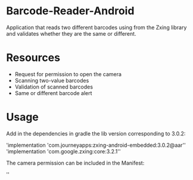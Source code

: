 # Barcode-Reader-Android

Application that reads two different barcodes using from the Zxing library and validates whether they are the same or different.

# Resources

* Request for permission to open the camera
* Scanning two-value barcodes
* Validation of scanned barcodes
* Same or different barcode alert 

# Usage

Add in the dependencies in gradle the lib version corresponding to 3.0.2:

'implementation 'com.journeyapps:zxing-android-embedded:3.0.2@aar''
'implementation 'com.google.zxing:core:3.2.1''

The camera permission can be included in the Manifest:

'<uses-permission android:name="Android.permission.CAMERA" />'
